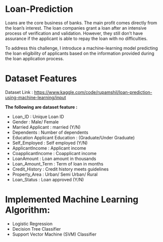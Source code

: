 # Loan-Prediction
Loans are the core business of banks. The main profit comes directly from the loan’s interest. The loan companies grant a loan after an intensive process of verification and validation. However, they still don’t have assurance if the applicant is able to repay the loan with no difficulties.

To address this challenge, I introduce a machine-learning model predicting the loan eligibility of applicants based on the information provided during the loan application process.
 
# Dataset Features

Dataset Link : https://www.kaggle.com/code/rupamshil/loan-prediction-using-machine-learning/input

**The following are dataset feature :**

  + Loan_ID : Unique Loan ID
  + Gender : Male/ Female
  + Married Applicant : married (Y/N)
  + Dependents : Number of dependents
  + Education Applicant Education : (Graduate/Under Graduate)
  + Self_Employed : Self employed (Y/N)
  + ApplicantIncome : Applicant income
  + CoapplicantIncome : Coapplicant income
  + LoanAmount : Loan amount in thousands
  + Loan_Amount_Term : Term of loan in months
  + Credit_History : Credit history meets guidelines
  + Property_Area : Urban/ Semi Urban/ Rural
  + Loan_Status : Loan approved (Y/N)
 

# Implemented Machine Learning Algorithm:
  + Logistic Regression
  + Decision Tree Classifier
  + Support Vector Machine (SVM) Classifier

     
      